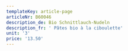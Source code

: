 ```yaml
---
templateKey: article-page
articleNr: B60046
description_de: Bio Schnittlauch-Nudeln
description_fr: ' Pâtes bio à la ciboulette'
unit: '3'
price: '13.50'
---
```


